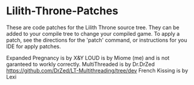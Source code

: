 # Lilith-Throne-Patches

These are code patches for the Lilith Throne source tree. They can be added to your compile tree to change your compiled game. To apply a patch, see the directions for the 'patch' command, or instructions for you IDE for apply patches.

Expanded Pregnancy is by X&Y
LOUD is by Miome (me) and is not garanteed to workly correctly.
MultiThreaded is by Dr.DrZed https://github.com/DrZed/LT-Multithreading/tree/dev
French Kissing is by Lexi
